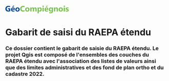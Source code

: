 ![picto](https://github.com/sigagglocompiegne/orga_gest_igeo/blob/master/doc/img/geocompiegnois_2020_reduit_v2.png)

# Gabarit de saisi du RAEPA étendu

### Ce dossier contient le gabarit de saisie du RAEPA étendu. Le projet Qgis est composé de l'ensembles des couches du RAEPA étendu avec l'association des listes de valeurs ainsi que des limites administratives et des fond de plan ortho et du cadastre 2022.
